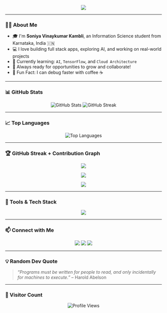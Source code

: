 <!-- Banner -->

<p align="center">
  <img src="https://readme-typing-svg.herokuapp.com?color=F70000&size=24&center=true&vCenter=true&width=800&lines=Hi+There+👋+I'm+Soniya+Kambli;Full+Stack+Developer;C%2B%2B+Programmer;AI+Enthusiast;Tech+Explorer+%F0%9F%92%BB" />
</p>


---

### 🙋‍♀️ About Me

- 🎓 I'm **Soniya Vinaykumar Kambli**, an Information Science student from Karnataka, India 🇮🇳  
- 💻 I love building full stack apps, exploring AI, and working on real-world projects  
- 🌱 Currently learning: `AI`, `TensorFlow`, and `Cloud Architecture`  
- 🚀 Always ready for opportunities to grow and collaborate!  
- 🧠 Fun Fact: I can debug faster with coffee ☕

---

### 📊 GitHub Stats

<p align="center">
  <img src="https://github-readme-stats.vercel.app/api?username=techsoniya&show_icons=true&theme=tokyonight&count_private=true" alt="GitHub Stats" />
  <img src="https://github-readme-streak-stats.herokuapp.com/?user=techsoniya&theme=tokyonight" alt="GitHub Streak" />
</p>

---

### 📈 Top Languages

<p align="center">
  <img src="https://github-readme-stats.vercel.app/api/top-langs/?username=techsoniya&layout=compact&theme=radical&langs_count=8" alt="Top Languages" />
</p>

---

### 🏆 GitHub Streak + Contribution Graph

<p align="center">
  <img src="https://github-readme-streak-stats.herokuapp.com?user=techsoniya&theme=radical&hide_border=true" />
</p>

<p align="center">
  <img src="https://activity-graph.herokuapp.com/graph?username=techsoniya&bg_color=0d1117&color=00ffff&line=00ffff&point=ffffff&area=true&hide_border=true" />
</p>

<p align="center">
  <img src="https://readme-typing-svg.herokuapp.com?color=00FFFF&size=24&center=true&vCenter=true&width=1000&lines=Hi+There+👋,+I'm+Soniya+Kambli!;Full+Stack+Developer+💻;AI+%26+Web+Tech+Explorer+🚀;Let's+Build+Something+Awesome+Together!" />
</p>

---

### 🧰 Tools & Tech Stack

<p align="center">
  <img src="https://skillicons.dev/icons?i=java,sql,react,js,html,css,,nodejs,mongodb,git,github,vscode,python,cpp" />
</p>

---


### 📫 Connect with Me

<p align="center">
  <a href="https://linkedin.com/in/soniya-vinaykumar-kambli-0309b" target="_blank"><img src="https://img.shields.io/badge/-Soniya%20Kambli-blue?style=for-the-badge&logo=Linkedin&logoColor=white"/></a>
  <a href="mailto:kamblisoniya@gmail.com"><img src="https://img.shields.io/badge/-kamblisoniya@gmail.com-c14438?style=for-the-badge&logo=Gmail&logoColor=white"/></a>
  <a href="https://github.com/techsoniya"><img src="https://img.shields.io/badge/-GitHub-181717?style=for-the-badge&logo=github&logoColor=white"/></a>
</p>

---

### 💡 Random Dev Quote
> _“Programs must be written for people to read, and only incidentally for machines to execute.”_ – Harold Abelson

---

### 📍 Visitor Count
<p align="center">
  <img src="https://komarev.com/ghpvc/?username=techsoniya&label=Profile+Views&color=blueviolet&style=flat" alt="Profile Views" />
</p>


<!---
techsoniya/techsoniya is a ✨ special ✨ repository because its `README.md` (this file) appears on your GitHub profile.
You can click the Preview link to take a look at your changes.
--->
